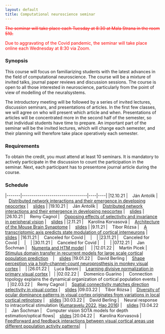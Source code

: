 ```yaml
---
layout: default
title: Computational neuroscience seminar
---
```


<s style="color:red;">The seminar will take place each Tuesday at 8:30 at Mala Strana in the room 510.</s>
<p style="color:red;">Due to aggravating of the Covid pandemic, the seminar will take place online each Wednesday at 8:30 via Zoom.</p>

### Synopsis

This course will focus on familiarizing students with the latest advances in the field of computational neuroscience. The course will be a mixture of invited talks, journal paper reviews and discussion sessions. The course is open to all those interested in neuroscience, particularly from the point of view of modelling of the neuralsystems.

The introductory meeting will be followed by a series of invited lectures, discussion seminars, and presentations of articles. In the first few classes, we will agree on who will present which article and when.
Presentations of articles will be concentrated more in the second half of the semester, so that individual students have time to prepare. An important part of the seminar will be the invited lectures, which 
will change each semester, and their planning will therefore take place operatively each semester.

### Requirements

To obtain the credit, you must attend at least 10 seminars. It is mandatory to actively participate in the discussion to count the participation in the seminar. Next, each participant has to presentone journal article during the course.


### Schedule

|-------|---------------------------------|----|----|
|12.10.21 | &nbsp;&nbsp; Ján Antolík        | &nbsp;&nbsp; [Distributed network interactions and their emergence in developing neocortex](https://www.nature.com/articles/s41593-018-0247-5)  | &nbsp;&nbsp; [slides](https://u.pcloud.link/publink/show?code=XZ8lEEXZGxxNtbivnI4yk0qKpYBzHyf18eSX) |
|19.10.21 | &nbsp;&nbsp; Ján Antolík        | &nbsp;&nbsp; [Distributed network interactions and their emergence in developing neocortex](https://www.nature.com/articles/s41593-018-0247-5)  | &nbsp;&nbsp; [slides](https://u.pcloud.link/publink/show?code=XZ8lEEXZGxxNtbivnI4yk0qKpYBzHyf18eSX) |
|26.10.21 | &nbsp;&nbsp; Remy Cagnol        | &nbsp;&nbsp; [Opposing effects of selectivity and invariance in peripheral vision](https://www.nature.com/articles/s41467-021-24880-5) | &nbsp;&nbsp;  [slides](https://e.pcloud.link/publink/show?code=XZtiLJZ8hIn0IjRmgVortdYSpeOup6lEQVX) |
|2.11.21  | &nbsp;&nbsp; Karolína Korvasová | &nbsp;&nbsp; [Architecture of the Mouse Brain Synaptome](https://www.sciencedirect.com/science/article/pii/S0896627318305816?via%3Dihub) | &nbsp;&nbsp; [slides](https://e.pcloud.link/publink/show?code=XZx04JZAoFvbxUaBCVuyUnqioQrm7Xt0ary) |
|9.11.21  | &nbsp;&nbsp; Tibor Rózsa        | &nbsp;&nbsp; [A transcriptomic axis predicts state modulation of cortical interneurons](https://www.biorxiv.org/content/10.1101/2021.10.24.465600v3.full.pdf) | &nbsp;&nbsp; [slides](https://e.pcloud.link/publink/show?code=XZxiLJZUEoEyw9Qy4YbY22dktaSvp6AfjH7) |
|16.11.21  | &nbsp;&nbsp; Canceled for Covid    | &nbsp;&nbsp; | &nbsp;&nbsp; |
|23.11.21  | &nbsp;&nbsp; Canceled for Covid    | &nbsp;&nbsp; | &nbsp;&nbsp; |
|30.11.21  | &nbsp;&nbsp; Canceled for Covid    | &nbsp;&nbsp; | &nbsp;&nbsp; |
|07.12.21  | &nbsp;&nbsp; Jan Šochman    | &nbsp;&nbsp; [Numenta and HTM model](https://numenta.com/) | &nbsp;&nbsp; |
|12.01.22 | &nbsp;&nbsp; Martin Picek |  &nbsp;&nbsp;[ Stimulus domain transfer in recurrent models for large scale cortical population prediction](https://proceedings.neurips.cc/paper/2018/hash/9d684c589d67031a627ad33d59db65e5-Abstract.html)  &nbsp;&nbsp;  | &nbsp;&nbsp; [slides](https://e.pcloud.com/#page=filemanager&folder=2722927346&tpl=folderlist)
|19.01.22  | &nbsp;&nbsp; David Berling    | &nbsp;&nbsp; [Shape perception via a high-channel-count neuroprosthesis in monkey visual cortex](https://www.science.org/doi/10.1126/science.abd7435) | &nbsp;&nbsp; |
|26.01.22 | &nbsp;&nbsp; Luca Baroni       | &nbsp;&nbsp; [Learning divisive normalization in primary visual cortex](https://www.biorxiv.org/content/10.1101/2021.09.09.459570v1) | &nbsp;&nbsp;|
|02.02.22 | &nbsp;&nbsp;  Domenico Guarino     | &nbsp;&nbsp; Connection topology explains the dynamical organization of cortical population events | &nbsp;&nbsp;|
|02.03.22 | &nbsp;&nbsp;  Remy Cagnol   | &nbsp;&nbsp;  [Spatial connectivity matches direction selectivity in visual cortex](https://pubmed.ncbi.nlm.nih.gov/33177719/) |  &nbsp;&nbsp; [ slides](https://e.pcloud.com/#page=filemanager&folder=2722927346&tpl=folderlist)
|09.03.22 | &nbsp;&nbsp;  Tibor Rózsa | &nbsp;&nbsp; [Diversity of ocular dominance patterns in visual cortex originates from variations in local cortical retinotopy](https://www.jneurosci.org/content/39/46/9145) | &nbsp;&nbsp; [slides](https://e.pcloud.com/#page=filemanager&folder=2722927346&tpl=folderlist)
|30.03.22 | &nbsp;&nbsp;  David Berling     | &nbsp;&nbsp; Neural response to intracortical stimulation ([Kumaravelu 2022](https://www.brainstimjrnl.com/article/S1935-861X(21)00830-5/fulltext), [Hao 2016](https://www.brainstimjrnl.com/article/S1935-861X(21)00830-5/fulltext)) | &nbsp;&nbsp; [slides](https://e.pcloud.com/#page=filemanager&folder=2722927346&tpl=folderlist)
|13.04.22  | &nbsp;&nbsp; Jan Šochman    | &nbsp;&nbsp; Computer vision SOTA models for depth estimation/optical flows| &nbsp;&nbsp; [slides](https://e1.pcloud.link/publink/show?code=XZ77FzZmyIsgjxG5rJ36nkoj2EFgQlzErRk)
|20.04.22  | &nbsp;&nbsp;  Karolína Korvasová  | &nbsp;&nbsp; [Feedforward and feedback interactions between visual cortical areas use different population activity patterns](https://www.nature.com/articles/s41467-022-28552-w)| &nbsp;&nbsp; |